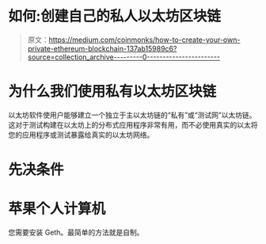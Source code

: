 # 如何:创建自己的私人以太坊区块链

> 原文：<https://medium.com/coinmonks/how-to-create-your-own-private-ethereum-blockchain-137ab15989c6?source=collection_archive---------0----------------------->

# 为什么我们使用私有以太坊区块链

以太坊软件使用户能够建立一个独立于主以太坊链的“私有”或“测试网”以太坊链。这对于测试构建在以太坊上的分布式应用程序非常有用，而不必使用真实的以太将您的应用程序或测试暴露给真实的以太坊网络。

# 先决条件

# 苹果个人计算机

您需要安装 Geth。最简单的方法就是自制。